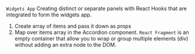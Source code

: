 `Widgets App`
Creating distinct or separate panels with React Hooks that are integrated to form the widgets app.

1. Create array of items and pass it down as props
2. Map over items array in the Accordion component. `React Fragment` is an empty container that allow you to wrap or group multiple elements (div) without adding an extra node to the DOM.
